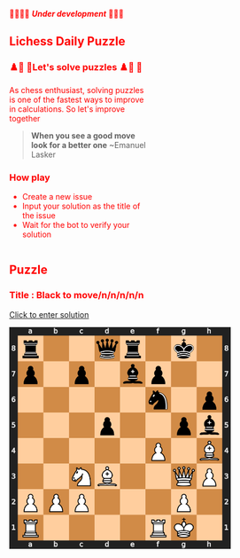 <div class ='container' style ="color:red;width:100%">

<div class ='left' style ="width:50%">
  
🚧🚧🚧🚧 ***Under development*** 🚧🚧🚧
## Lichess Daily Puzzle ## 
### ♟️🐴 👑Let's solve puzzles ♟️🐴 👑


As chess enthusiast, solving puzzles is one of the fastest ways to improve in calculations. 
So let's improve together 

  > **When you see a good move look for a better one** ~Emanuel Lasker
  
### How play
 - Create a new issue 
 - Input your solution as the title of the issue
 - Wait for the bot to verify your solution


</div>

<div class = 'right' style ="display: inline-block">

## Puzzle
### Title : Black to move/n/n/n/n/n
[Click to enter solution](https://github.com/bradley-Amuj/bradley-Amuj/issues)

<img src="https://github.com/bradley-Amuj/bradley-Amuj/blob/main/defaultImage.svg" alt="current_puzzle" width="400"/>
</div>

</div>
